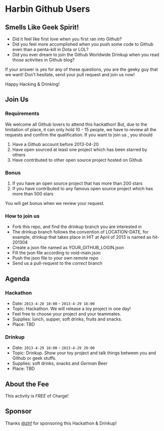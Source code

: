 # Harbin Github Users

## Smells Like Geek Spirit!

* Did it feel like first love when you first ran into Github?
* Did you feel more accomplished when you push some code to Github even than a penta-kill in Dota or LOL?
* Did you ever dream to join the Github Worldwide Drinkup when you read those activities in Github blog?

If your answer is yes for any of these questions, you are the geeky guy that we want! Don't hesitate, send your pull request and join us now!

Happy Hacking & Drinking!

## Join Us

### Requirements

We welcome all Github lovers to attend this hackathon! But, due to the limitation of place, it can only hold 10 - 15 people, we have to review all the requests and confirm the qualification. If you want to join us , you should


1.  Have a  Github account before 2013-04-20
2.  Have open sourced at least one project which has been starred by others
3.  Have contributed to other open source project hosted on Github

### Bonus

1. If you have an open source project that has more than 200 stars
2. If you have contributed to any famous open source project which has more than 500 stars

You will get bonus when we review your request.

### How to join us

* Fork this repo, and find the drinkup branch you are interested in
* The drinkup branch follows the convention of LOCATION-DATE, for  example, drinkup that takes place in HIT at April of 2013 is named as hit-201304
* Create a json file named as YOUR_GITHUB_LOGIN.json
* Fill the json file according to void-main.json
* Push the json file to your own remote repo
* Send us a pull-request to the *correct* branch

## Agenda

### Hackathon

* Date: `2013-4-28 10:00` - `2013-4-29 16:00`
* Topic: Hackathon. We will release a toy project in one day!
* Feel free to choose your project and your teammates.
* Supplies: lunch, supper, soft drinks, fruits and snacks.
* Place: TBD

### Drinkup

* Date: `2013-4-29 18:00` - `2013-4-29 20:00`
* Topic: Drinkup. Show your toy project and talk things between you and Github or geek stuffs.
* Supplies: soft drinks, snacks and *German* Beer
* Place: TBD

## About the Fee

This activity is *FREE* of Charge!

## Sponsor

Thanks [@zhf](https://github.com/zhf) for sponsoring this Hackathon & Drinkup!




